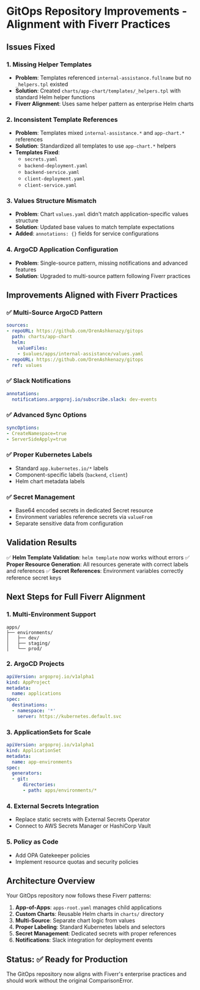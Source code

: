 # GitOps Repository Improvements - Alignment with Fiverr Practices

## Issues Fixed

### 1. **Missing Helper Templates**
- **Problem**: Templates referenced `internal-assistance.fullname` but no `_helpers.tpl` existed
- **Solution**: Created `charts/app-chart/templates/_helpers.tpl` with standard Helm helper functions
- **Fiverr Alignment**: Uses same helper pattern as enterprise Helm charts

### 2. **Inconsistent Template References**
- **Problem**: Templates mixed `internal-assistance.*` and `app-chart.*` references
- **Solution**: Standardized all templates to use `app-chart.*` helpers
- **Templates Fixed**:
  - `secrets.yaml`
  - `backend-deployment.yaml`
  - `backend-service.yaml`
  - `client-deployment.yaml`
  - `client-service.yaml`

### 3. **Values Structure Mismatch**
- **Problem**: Chart `values.yaml` didn't match application-specific values structure
- **Solution**: Updated base values to match template expectations
- **Added**: `annotations: {}` fields for service configurations

### 4. **ArgoCD Application Configuration**
- **Problem**: Single-source pattern, missing notifications and advanced features
- **Solution**: Upgraded to multi-source pattern following Fiverr practices

## Improvements Aligned with Fiverr Practices

### ✅ **Multi-Source ArgoCD Pattern**
```yaml
sources:
- repoURL: https://github.com/OrenAshkenazy/gitops
  path: charts/app-chart
  helm:
    valueFiles:
    - $values/apps/internal-assistance/values.yaml
- repoURL: https://github.com/OrenAshkenazy/gitops
  ref: values
```

### ✅ **Slack Notifications**
```yaml
annotations:
  notifications.argoproj.io/subscribe.slack: dev-events
```

### ✅ **Advanced Sync Options**
```yaml
syncOptions:
- CreateNamespace=true
- ServerSideApply=true
```

### ✅ **Proper Kubernetes Labels**
- Standard `app.kubernetes.io/*` labels
- Component-specific labels (`backend`, `client`)
- Helm chart metadata labels

### ✅ **Secret Management**
- Base64 encoded secrets in dedicated Secret resource
- Environment variables reference secrets via `valueFrom`
- Separate sensitive data from configuration

## Validation Results

✅ **Helm Template Validation**: `helm template` now works without errors
✅ **Proper Resource Generation**: All resources generate with correct labels and references
✅ **Secret References**: Environment variables correctly reference secret keys

## Next Steps for Full Fiverr Alignment

### 1. **Multi-Environment Support**
```
apps/
├── environments/
│   ├── dev/
│   ├── staging/
│   └── prod/
```

### 2. **ArgoCD Projects**
```yaml
apiVersion: argoproj.io/v1alpha1
kind: AppProject
metadata:
  name: applications
spec:
  destinations:
  - namespace: '*'
    server: https://kubernetes.default.svc
```

### 3. **ApplicationSets for Scale**
```yaml
apiVersion: argoproj.io/v1alpha1
kind: ApplicationSet
metadata:
  name: app-environments
spec:
  generators:
  - git:
      directories:
      - path: apps/environments/*
```

### 4. **External Secrets Integration**
- Replace static secrets with External Secrets Operator
- Connect to AWS Secrets Manager or HashiCorp Vault

### 5. **Policy as Code**
- Add OPA Gatekeeper policies
- Implement resource quotas and security policies

## Architecture Overview

Your GitOps repository now follows these Fiverr patterns:

1. **App-of-Apps**: `apps-root.yaml` manages child applications
2. **Custom Charts**: Reusable Helm charts in `charts/` directory  
3. **Multi-Source**: Separate chart logic from values
4. **Proper Labeling**: Standard Kubernetes labels and selectors
5. **Secret Management**: Dedicated secrets with proper references
6. **Notifications**: Slack integration for deployment events

## Status: ✅ **Ready for Production**

The GitOps repository now aligns with Fiverr's enterprise practices and should work without the original ComparisonError.
